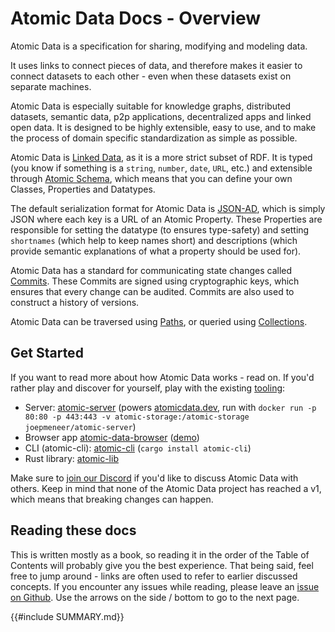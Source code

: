 # Atomic Data Docs - Overview

Atomic Data is a specification for sharing, modifying and modeling data.

It uses links to connect pieces of data, and therefore makes it easier to connect datasets to each other - even when these datasets exist on separate machines.

Atomic Data is especially suitable for knowledge graphs, distributed datasets, semantic data, p2p applications, decentralized apps and linked open data.
It is designed to be highly extensible, easy to use, and to make the process of domain specific standardization as simple as possible.

Atomic Data is [Linked Data](https://ontola.io/what-is-linked-data/), as it is a more strict subset of RDF.
It is typed (you know if something is a `string`, `number`, `date`, `URL`, etc.) and extensible through [Atomic Schema](schema/intro.md), which means that you can define your own Classes, Properties and Datatypes.

The default serialization format for Atomic Data is [JSON-AD](core/json-ad.md), which is simply JSON where each key is a URL of an Atomic Property.
These Properties are responsible for setting the datatype (to ensures type-safety) and setting `shortnames` (which help to keep names short) and descriptions (which provide semantic explanations of what a property should be used for).

Atomic Data has a standard for communicating state changes called [Commits](commits/intro.md).
These Commits are signed using cryptographic keys, which ensures that every change can be audited.
Commits are also used to construct a history of versions.

Atomic Data can be traversed using [Paths](core/paths.md), or queried using [Collections](schema/collections.md).

## Get Started

If you want to read more about how Atomic Data works - read on.
If you'd rather play and discover for yourself, play with the existing [tooling](tooling.md):

- Server: [atomic-server](https://github.com/joepio/atomic) (powers [atomicdata.dev](https://atomicdata.dev), run with `docker run -p 80:80 -p 443:443 -v atomic-storage:/atomic-storage joepmeneer/atomic-server`)
- Browser app [atomic-data-browser](https://github.com/joepio/atomic-data-browser) ([demo](https://joepio.github.io/atomic-data-browser/))
- CLI (atomic-cli): [atomic-cli](https://github.com/joepio/atomic) (`cargo install atomic-cli`)
- Rust library: [atomic-lib](https://github.com/joepio/atomic)

Make sure to [join our Discord](https://discord.gg/a72Rv2P) if you'd like to discuss Atomic Data with others.
Keep in mind that none of the Atomic Data project has reached a v1, which means that breaking changes can happen.

## Reading these docs

This is written mostly as a book, so reading it in the order of the Table of Contents will probably give you the best experience.
That being said, feel free to jump around - links are often used to refer to earlier discussed concepts.
If you encounter any issues while reading, please leave an [issue on Github](https://github.com/ontola/atomic-data/issues).
Use the arrows on the side / bottom to go to the next page.

{{#include SUMMARY.md}}
